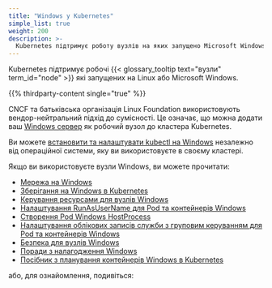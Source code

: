 ```yaml
---
title: "Windows у Kubernetes"
simple_list: true
weight: 200
description: >-
  Kubernetes підтримує роботу вузлів на яких запущено Microsoft Windows.
---
```


Kubernetes підтримує робочі {{< glossary_tooltip text="вузли" term_id="node" >}} які запущених на Linux або Microsoft Windows.

{{% thirdparty-content single="true" %}}

CNCF та батьківська організація Linux Foundation використовують вендор-нейтральний підхід до сумісності. Це означає, що можна додати ваш [Windows сервер](https://www.microsoft.com/en-us/windows-server) як робочий вузол до кластера Kubernetes.

Ви можете [встановити та налаштувати kubectl на Windows](/docs/tasks/tools/install-kubectl-windows/) незалежно від операційної системи, яку ви використовуєте в своєму кластері.

Якщо ви використовуєте вузли Windows, ви можете прочитати:

* [Мережа на Windows](/docs/concepts/services-networking/windows-networking/)
* [Зберігання на Windows в Kubernetes](/docs/concepts/storage/windows-storage/)
* [Керування ресурсами для вузлів Windows](/docs/concepts/configuration/windows-resource-management/)
* [Налаштування RunAsUserName для Pod та контейнерів Windows](/docs/tasks/configure-pod-container/configure-runasusername/)
* [Створення Pod Windows HostProcess](/docs/tasks/configure-pod-container/create-hostprocess-pod/)
* [Налаштування облікових записів служби з груповим керуванням для Pod та контейнерів Windows](/docs/tasks/configure-pod-container/configure-gmsa/)
* [Безпека для вузлів Windows](/docs/concepts/security/windows-security/)
* [Поради з налагодження Windows](/docs/tasks/debug/debug-cluster/windows/)
* [Посібник з планування контейнерів Windows в Kubernetes](/docs/concepts/windows/user-guide)

або, для ознайомлення, подивіться:
